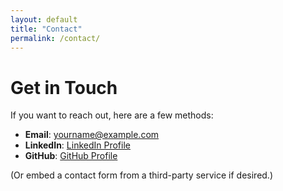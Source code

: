 ```yaml
---
layout: default
title: "Contact"
permalink: /contact/
---
```


# Get in Touch

If you want to reach out, here are a few methods:

- **Email**: [yourname@example.com](mailto:yourname@example.com)
- **LinkedIn**: [LinkedIn Profile](#)
- **GitHub**: [GitHub Profile](#)

(Or embed a contact form from a third-party service if desired.)

